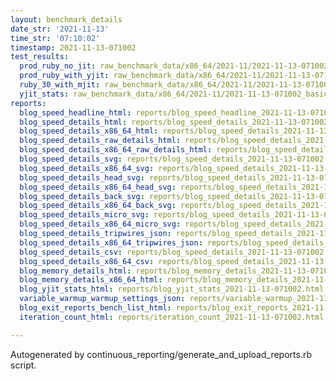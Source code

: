 ```yaml
---
layout: benchmark_details
date_str: '2021-11-13'
time_str: '07:10:02'
timestamp: 2021-11-13-071002
test_results:
  prod_ruby_no_jit: raw_benchmark_data/x86_64/2021-11/2021-11-13-071002_basic_benchmark_prod_ruby_no_jit.json
  prod_ruby_with_yjit: raw_benchmark_data/x86_64/2021-11/2021-11-13-071002_basic_benchmark_prod_ruby_with_yjit.json
  ruby_30_with_mjit: raw_benchmark_data/x86_64/2021-11/2021-11-13-071002_basic_benchmark_ruby_30_with_mjit.json
  yjit_stats: raw_benchmark_data/x86_64/2021-11/2021-11-13-071002_basic_benchmark_yjit_stats.json
reports:
  blog_speed_headline_html: reports/blog_speed_headline_2021-11-13-071002.html
  blog_speed_details_html: reports/blog_speed_details_2021-11-13-071002.html
  blog_speed_details_x86_64_html: reports/blog_speed_details_2021-11-13-071002.x86_64.html
  blog_speed_details_raw_details_html: reports/blog_speed_details_2021-11-13-071002.raw_details.html
  blog_speed_details_x86_64_raw_details_html: reports/blog_speed_details_2021-11-13-071002.x86_64.raw_details.html
  blog_speed_details_svg: reports/blog_speed_details_2021-11-13-071002.svg
  blog_speed_details_x86_64_svg: reports/blog_speed_details_2021-11-13-071002.x86_64.svg
  blog_speed_details_head_svg: reports/blog_speed_details_2021-11-13-071002.head.svg
  blog_speed_details_x86_64_head_svg: reports/blog_speed_details_2021-11-13-071002.x86_64.head.svg
  blog_speed_details_back_svg: reports/blog_speed_details_2021-11-13-071002.back.svg
  blog_speed_details_x86_64_back_svg: reports/blog_speed_details_2021-11-13-071002.x86_64.back.svg
  blog_speed_details_micro_svg: reports/blog_speed_details_2021-11-13-071002.micro.svg
  blog_speed_details_x86_64_micro_svg: reports/blog_speed_details_2021-11-13-071002.x86_64.micro.svg
  blog_speed_details_tripwires_json: reports/blog_speed_details_2021-11-13-071002.tripwires.json
  blog_speed_details_x86_64_tripwires_json: reports/blog_speed_details_2021-11-13-071002.x86_64.tripwires.json
  blog_speed_details_csv: reports/blog_speed_details_2021-11-13-071002.csv
  blog_speed_details_x86_64_csv: reports/blog_speed_details_2021-11-13-071002.x86_64.csv
  blog_memory_details_html: reports/blog_memory_details_2021-11-13-071002.html
  blog_memory_details_x86_64_html: reports/blog_memory_details_2021-11-13-071002.x86_64.html
  blog_yjit_stats_html: reports/blog_yjit_stats_2021-11-13-071002.html
  variable_warmup_warmup_settings_json: reports/variable_warmup_2021-11-13-071002.warmup_settings.json
  blog_exit_reports_bench_list_html: reports/blog_exit_reports_2021-11-13-071002.bench_list.html
  iteration_count_html: reports/iteration_count_2021-11-13-071002.html

---
```

Autogenerated by continuous_reporting/generate_and_upload_reports.rb script.
